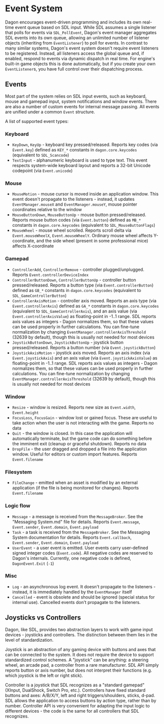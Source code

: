 ﻿# Event System

Dagon encourages event-driven programming and includes its own real-time event queue based on SDL input. While SDL assumes a single listener that polls for events via `SDL_PollEvent`, Dagon's event manager aggregates SDL events into its own queue, allowing an unlimited number of listener objects (inheriting from `EventListener`) to poll for events. In contrast to many similar systems, Dagon's event system doesn't require event listeners to be registered. Instead, all listeners access the global queue and, if enabled, respond to events via dynamic dispatch in real time. For engine's built-in game objects this is done automatically, but if you create your own `EventListener`s, you have full control over their dispatching process.

## Events

Most part of the system relies on SDL input events, such as keyboard, mouse and gamepad input, system notifications and window events. There are also a number of custom events for internal message passing. All events are unified under a common `Event` structure.

A list of supported event types:

### Keyboard
- `KeyDown`, `KeyUp` - keyboard key pressed/released. Reports key codes (via `Event.key`) defined as `KEY_*` constants in `dagon.core.keycodes` (equivalent to `SDL_Scancode`)
- `TextInput` - alphanumeric keyboard is used to type text. This event respects system-wide keyboard layout and reports a 32-bit Unicode codepoint (via `Event.unicode`)

### Mouse
- `MouseMotion` - mouse cursor is moved inside an application window. This event doesn't propagate to the listeners - instead, it updates `EventManager.mouseX` and `EventManager.mouseY`, mouse pointer coordinates relative to the window
- `MouseButtonDown`, `MouseButtonUp` - mouse button pressed/released. Reports mouse button codes (via `Event.button`) defined as `MB_*` constants in `dagon.core.keycodes` (equivalent to `SDL_MouseButtonFlags`)
- `MouseWheel` - mouse wheel scrolled. Reports scroll delta via `Event.mouseWheelX`, `Event.mouseWheelY`. Ordinary mouse wheel affects Y-coordinate, and the side wheel (present in some professional mice) affects X-coordinate

### Gamepad
- `ControllerAdd`, `ControllerRemove` - controller plugged/unplugged. Reports `Event.controllerDeviceIndex`
- `ControllerButtonDown`, `ControllerButtonUp` - controller button pressed/released. Reports a button type (via `Event.controllerButton`) defined as `GB_*` constants in `dagon.core.keycodes` (equivalent to `SDL_GameControllerButton`)
- `ControllerAxisMotion` - controller axis moved. Reports an axis type (via `Event.controllerAxis`) defined as `GA_*` constants in `dagon.core.keycodes` (equivalent to `SDL_GameControllerAxis`), and an axis value (via `Event.controllerAxisValue`) as floating-point in -1..1 range. SDL reports axis values as integers - Dagon normalizes them, so that these values can be used properly in further calculations. You can fine-tune normalization by changing `EventManager.controllerAxisThreshold` (32639 by default), though this is usually not needed for most devices
- `JoystickButtonDown`, `JoystickButtonUp` - joystick button pressed/released. Reports a button number (via `Event.joystickButton`)
- `JoystickAxisMotion` - joystick axis moved. Reports an axis index (via `Event.joystickAxis`) and an axis value (via `Event.joystickAxisValue`) as floating-point in -1..1 range. SDL reports axis values as integers - Dagon normalizes them, so that these values can be used properly in further calculations. You can fine-tune normalization by changing `EventManager.controllerAxisThreshold` (32639 by default), though this is usually not needed for most devices

### Window
- `Resize` - window is resized. Reports new size as `Event.width`, `Event.height`
- `FocusLoss`, `FocusGain` - window lost or gained focus. These are useful to take action when the user is not interacting with the game. Reports no data
- `Quit` - the window is closed. In this case the application will automatically terminate, but the game code can do something before the imminent exit (cleanup or graceful shutdown). Reports no data
- `DropFile` - the user dragged and dropped a file into the application window. Useful for editors or custom import features. Reports `Event.filename`

### Filesystem
- `FileChange` - emitted when an asset is modified by an external application (if the file is being monitored for changes). Reports `Event.filename`

### Logic flow
- `Message` - a message is received from the `MessageBroker`. See the "Messaging System.md" file for details. Reports `Event.message`, `Event.sender`, `Event.domain`, `Event.payload`
- `Task` - a task is received from the `MessageBroker`. See the Messaging System documentation for details. Reports `Event.callback`, `Event.sender`, `Event.domain`, `Event.payload`
- `UserEvent` - a user event is emitted. User events carry user-defined signed integer codes (`Event.code`). All negative codes are reserved to Dagon's internals. Currently, one negative code is defined, `DagonEvent.Exit` (`-1`)

### Misc
- `Log` - an asynchronous log event. It doesn't propagate to the listeners - instead, it is immediately handled by the `EventManager` itself
- `Cancelled` - event is obsolete and should be ignored (special status for internal use). Cancelled events don't propagate to the listeners.

## Joysticks vs Controllers

Dagon, like SDL, provides two abstraction layers to work with game input devices - joysticks and controllers. The distinction between them lies in the level of standardization.

Joystick is an abstraction of any gaming device with buttons and axes that can be connected to the system. It does not require the device to support standardized control schemes. A "joystick" can be anything: a steering wheel, an arcade pad, a controller from a rare manufacturer. SDL API simply reports button or axis number, but does not interpret their functions (e.g. which joystick is the left or right stick).

Controller is a joystick that SDL recognizes as a "standard gamepad" (XInput, DualShock, Switch Pro, etc.). Controllers have fixed standard buttons and axes: A/B/X/Y, left and right triggers/shoulders, sticks, d-pad. SDL allows the application to access buttons by action type, rather than by number. Controller API is very convenient for adapting the input logic to different devices - the code is the same for all controllers that SDL recognizes.
